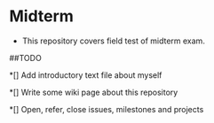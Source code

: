 Midterm
======

* This repository covers field test of midterm exam.


##TODO


*[] Add introductory text file about myself

*[] Write some wiki page about this repository 

*[] Open, refer, close issues, milestones and projects 